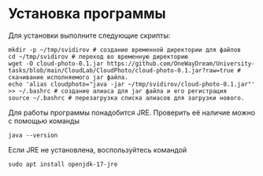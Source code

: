 # Установка программы

Для установки выполните следующие скрипты:

```
mkdir -p ~/tmp/svidirov # создание временной директории для файлов
cd ~/tmp/svidirov # переход во временную директорию
wget -O cloud-photo-0.1.jar https://github.com/OneWayDream/University-tasks/blob/main/CloudLab/CloudPhoto/cloud-photo-0.1.jar?raw=true # скачивание исполняемого jar файла.
echo 'alias cloudphoto="java -jar ~/tmp/svidirov/cloud-photo-0.1.jar"' >> ~/.bashrc # создание алиаса для jar файла и его регистрация
source ~/.bashrc # перезагрузка списка алиасов для загрузки нового.
```

Для работы программы понадобится JRE. Проверить её наличие можно с помощью команды

```
java --version
```

Если JRE не установлена, воспользуйтесь командой
```
sudo apt install openjdk-17-jre
```
